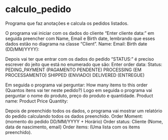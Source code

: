 # calculo_pedido

Programa que faz anotações e calcula os pedidos listados.

O programa vai iniciar com os dados do cliente “Enter cliente data:” em seguida preencher com Name, Email e Birth date, lembrando que esses dados estão no diagrama na classe “Client”. 
Name:
Email:
Birth date (DD/MM/YYYY):

Depois vai ter que entrar com os dados do pedido “STATUS:” é preciso escrever do jeito que está no enumerado que são: 
Enter order data:
Status:
PEDING_PAYMENT (PAGAMENTO PENDENTE)
PROCESSING (EM PROCESSAMENTO)
SHIPPED (ENVIADO)
DELIVERED (ENTREGUE)

Em seguida o programa vai perguntar: How many items to this order (Quantos itens vai ter neste pedido?) 
Logo em seguida o programa vai perguntar o nome do produto, preço do produto e quantidade.
Product name: 
Product Price 
Quantity: 

Depois de preenchido todos os dados, o programa vai mostrar um relatório do pedido calculando todos os dados preenchido.
Order Moment: (momento do pedido DD/MM/YYYY + Horário)
Order status: 
Cliente (Nome, data de nascimento, email)
Order items: (Uma lista com os items preenchido).
